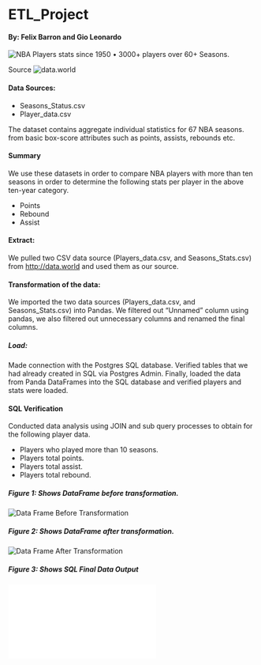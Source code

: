 # ETL_Project

#### By: Felix Barron and Gio Leonardo


![NBA Players stats since 1950](https://www.kaggle.com/drgilermo/nba-players-stats)
•	3000+ players over 60+ Seasons.

Source ![data.world](http://daeta.world)

#### Data Sources:
- Seasons_Status.csv
- Player_data.csv

The dataset contains aggregate individual statistics for 67 NBA seasons. from basic box-score attributes such as points, assists, rebounds etc.

#### Summary
We use these datasets in order to compare NBA players with more than ten seasons in order to determine the following stats per player in the above ten-year category. 
- Points
- Rebound
- Assist

#### Extract: 
We pulled two CSV data source (Players_data.csv, and Seasons_Stats.csv) from http://data.world and used them as our source.

#### Transformation of the data:
We imported the two data sources (Players_data.csv, and Seasons_Stats.csv) into Pandas.
We filtered out “Unnamed” column using pandas, we also filtered out unnecessary columns and renamed the final columns. 

##### Load:
Made connection with the Postgres SQL database.
Verified tables that we had already created in SQL via Postgres Admin. 
Finally, loaded the data from Panda DataFrames into the SQL database and verified players and stats were loaded.
 
#### SQL Verification
Conducted data analysis using JOIN and sub query processes to obtain for the following player data.
- Players who played more than 10 seasons.
- Players total points.
- Players total assist.
- Players total rebound.


##### Figure 1: Shows DataFrame before transformation.
![Data Frame Before Transformation](resources/data_frame_before_transform)

##### Figure 2: Shows DataFrame after transformation.
![Data Frame After Transformation](resources/data_frame_after_transform)

##### Figure 3: Shows SQL Final Data Output
![SQL Data Output](resources/sql_data_output.PGN)

